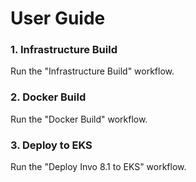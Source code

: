 # User Guide

### 1. Infrastructure Build
Run the "Infrastructure Build" workflow.

### 2. Docker Build
Run the "Docker Build" workflow.

### 3. Deploy to EKS
Run the "Deploy Invo 8.1 to EKS" workflow.
